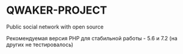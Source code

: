 # QWAKER-PROJECT
Public social network with open source

Рекомендуемая версия PHP для стабильной работы - 5.6 и 7.2 (на других не тестировалось)

